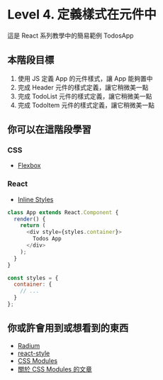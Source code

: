 # Level 4. 定義樣式在元件中
這是 React 系列教學中的簡易範例 TodosApp


## 本階段目標
1. 使用 JS 定義 App 的元件樣式，讓 App 能夠置中
2. 完成 Header 元件的樣式定義，讓它稍微美一點
3. 完成 TodoList 元件的樣式定義，讓它稍微美一點
4. 完成 TodoItem 元件的樣式定義，讓它稍微美一點


## 你可以在這階段學習
### CSS
- [Flexbox](https://css-tricks.com/snippets/css/a-guide-to-flexbox/)

### React
- [Inline Styles](https://facebook.github.io/react/tips/inline-styles.html)
```js
class App extends React.Component {
  render() {
    return (
      <div style={styles.container}>
        Todos App
      </div>
    );
  }
}

const styles = {
  container: {
    // ...
  }
};
```


## 你或許會用到或想看到的東西
- [Radium](https://github.com/FormidableLabs/radium)
- [react-style](https://github.com/js-next/react-style)
- [CSS Modules](https://github.com/css-modules/css-modules)
- [關於 CSS Modules 的文章](http://glenmaddern.com/articles/css-modules)

